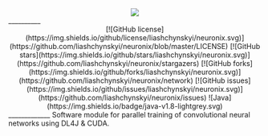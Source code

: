 <div align="center">
	<img src="https://i.imgur.com/W1iyehs.png">
</div>
__________
<center width="100%">
[![GitHub license](https://img.shields.io/github/license/liashchynskyi/neuronix.svg)](https://github.com/liashchynskyi/neuronix/blob/master/LICENSE) [![GitHub stars](https://img.shields.io/github/stars/liashchynskyi/neuronix.svg)](https://github.com/liashchynskyi/neuronix/stargazers) [![GitHub forks](https://img.shields.io/github/forks/liashchynskyi/neuronix.svg)](https://github.com/liashchynskyi/neuronix/network) [![GitHub issues](https://img.shields.io/github/issues/liashchynskyi/neuronix.svg)](https://github.com/liashchynskyi/neuronix/issues) 
![Java](https://img.shields.io/badge/java-v1.8-lightgrey.svg)
</center>
_____________
Software module for parallel training of convolutional neural networks using DL4J &amp; CUDA.
